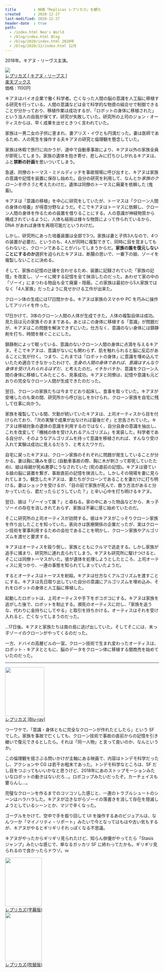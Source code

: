 ```yaml
---
title        : 映画「Replicas レプリカズ」を観た
created      : 2020-12-27
last-modified: 2020-12-27
header-date  : true
path:
  - /index.html Neo's World
  - /blog/index.html Blog
  - /blog/2020/index.html 2020年
  - /blog/2020/12/index.html 12月
---
```


2018年。キアヌ・リーヴス主演。

<div class="ad-rakuten">
  <div class="ad-rakuten-image">
    <a href="https://hb.afl.rakuten.co.jp/hgc/g00q0722.waxyc9ff.g00q0722.waxyd017/?pc=https%3A%2F%2Fitem.rakuten.co.jp%2Fbook%2F16199498%2F&amp;m=http%3A%2F%2Fm.rakuten.co.jp%2Fbook%2Fi%2F19914756%2F">
      <img src="https://thumbnail.image.rakuten.co.jp/@0_mall/book/cabinet/8956/4548967438956.jpg?_ex=128x128">
    </a>
  </div>
  <div class="ad-rakuten-info">
    <div class="ad-rakuten-title">
      <a href="https://hb.afl.rakuten.co.jp/hgc/g00q0722.waxyc9ff.g00q0722.waxyd017/?pc=https%3A%2F%2Fitem.rakuten.co.jp%2Fbook%2F16199498%2F&amp;m=http%3A%2F%2Fm.rakuten.co.jp%2Fbook%2Fi%2F19914756%2F">レプリカズ [ キアヌ・リーブス ]</a>
    </div>
    <div class="ad-rakuten-shop">
      <a href="https://hb.afl.rakuten.co.jp/hgc/g00q0722.waxyc9ff.g00q0722.waxyd017/?pc=https%3A%2F%2Fwww.rakuten.co.jp%2Fbook%2F&amp;m=http%3A%2F%2Fm.rakuten.co.jp%2Fbook%2F">楽天ブックス</a>
    </div>
    <div class="ad-rakuten-price">価格 : 1100円</div>
  </div>
</div>

キアヌはバイオ企業で働く科学者。亡くなった人間の脳の意識を人工脳に移植する研究を行っている。人間の意識などは全て科学的な物資の組合せで制御できることが分かっており、移植作業は成功するが、「ロボットの身体に移植された」という当人の自我が保てず、研究が失敗していた。研究所の上司のジョン・オーティスからは、早く成果を出せときつく言われていた。

家族は一男二女の子供に恵まれ、妻アリス・イヴとも円満だった。妻は医師であるため、人の死生を操作する夫キアヌの研究と倫理観を懸念していた。

家族は休暇で旅行に向かうが、道中で自動車事故により、キアヌ以外の家族全員が即死してしまう。家族の遺体を抱き寄せ、悲しみに打ちひしがれるキアヌは、ふと**禁断の計画**を思いついてしまう。

急遽、同僚のトーマス・ミドルディッチを事故現場に呼び出すと、キアヌは家族の意識や記憶を装置に保存し始めた。自分の研究を利用して、なんとか*家族のクローンを作ろう*と考えたわけだ。遺体は同僚のトーマスに廃棄を依頼した (鬼畜)。

キアヌは「意識の移植」を中心に研究をしていたが、トーマスは「クローン人間の身体の培養」が得意分野なようだ。そこでキアヌはトーマスに依頼し、クローン人間の身体を作るための装置を借りることにする。人の意識が神経物質から構成されているように、人体も結局は様々な物質によって作られているから、DNA があれば身体を再現可能だというわけだ。

しかし、研究所にあった培養装置は全部で3つ。家族は妻と子供3人なので、4つの装置が必要だ。というのも、4人が同時に複製できて、同時に目を覚ましてもらわないと、クローンであることがバレてしまうからだ。**家族の誰を復元しないことにするのか**選択を迫られたキアヌは、断腸の思いで、一番下の娘、ゾーイを複製しないことに決める。

そして、家族の記憶の辻褄を合わせるため、装置に記録されていた「家族の記憶」を改変し、ゾーイに関する記憶を全て抹消したのだった。あわせて家の中の「ゾーイ」にまつわる物品も全て廃棄・隠蔽。この家族は最初から5人家族ではなく「4人家族」だったように見せかける工作が出来た。

クローン体の生成には17日間かかる。キアヌは家族のスマホや PC を巧みに操作してアリバイを作った。

17日かけて、3体のクローン人間の人体が生成できた。人体の複製自体は成功。見た目は元の家族そのままである。あとはこの身体に移植する「意識」が問題だが、キアヌはこの問題を解決できずにいた。仕方なく、意識のない身体には鎮静剤を打ち、時間を稼ぐことにした。

鎮静剤によって眠っている、意識のないクローン人間の身体に点滴を与えるキアヌ。そこでキアヌは、意識がないにも関わらず、肌を触れられると脳に反応があることに気が付く。つまり、これまでは「ロボットの身体」に意識を埋め込んでいたため適合できなかったわけで、*生身の人間の身体であれば、意識はすんなり身体を受け入れられるはずだ*、と考えたのだ。イチかバチか、意識をクローン人間の身体に移植してみたところ、見事成功。キアヌと同僚は、記憶や意識も元どおりの完全なクローン人間が生成できたのだった。

翌日、クローンの家族たちは今までどおり起床し、食事を取っていた。キアヌが安堵したのも束の間、研究所から呼び出しをかけられ、クローン家族を自宅に残して仕事に向かう。

家族を複製している間、欠勤が続いていたキアヌは、上司オーティスから目を付けられており、「次の実験で成果が出なければ最後だぞ」と忠告されていた。キアヌは移植対象の遺体の意識を利用するのではなく、自分自身の意識を抽出し、これを改変して「機械の体を受け入れるアルゴリズム」を実装した。科学者である自分が、そのようなアルゴリズムを持って意識を移植されれば、すんなり受け入れて実験は成功に見えるだろう、と考えたワケだ。

自宅に戻ったキアヌは、クローン家族のそれぞれに問題が発生していることが分かる。妻は胸に痛みを感じ (自動車事故の際、胸に木が刺さって即死していたため)、娘は母親が死ぬ悪夢にうなされていた (死の直前の記憶)。キアヌは寝ている娘の脳に装置を繋ぎ、事故直前の記憶を抹消した。しかしその現場を妻に見られてしまう。観念したキアヌは、妻たちがクローンであることを妻だけに打ち明ける。妻はショックを受けるが、「目の前で家族が死んで、救う方法があると分かっていたら、君だったらどうしていた？」と辛い心中を打ち明けるキアヌ。

翌日、娘は「ゾーイって誰？」と尋ねる。家の中にあった物品などから、末っ子ゾーイの存在を消しきれておらず、家族は不審に感じ始めていたのだ。

そこに研究所の上司オーティスが訪問する。彼はキアヌがこっそりクローン家族を作り出したことを知っていた。表向きは医療関係の企業だったが、実はクローン技術を軍事利用するための会社であることを明かし、クローン家族やアルゴリズムを渡せと要求する。

キアヌはオーティスを殴り倒し、家族とともにクルマで逃走する。しかし家族が追手に捕まり、研究所に連れ去られてしまう。キアヌも研究所に駆けつけると、そこには同僚トーマスがいた。彼が遺体を処理しようとしたところ、上司オーティスに見つかり、一連の事態を知られてしまっていたようだ。

するとオーティスはトーマスを射殺。キアヌは仕方なくアルゴリズムを渡すことにする。キアヌは先日取り出していた自分の意識にアルゴリズムを埋め込み、それをロボットの身体と人工脳に移植した。

起動したロボットは、上司オーティスや手下をボコボコにする。キアヌは家族を逃がした後で、ロボットを制止する。瀕死のオーティスに対し、「家族を追うな、代わりに金持ちにしてやる」と取引を持ちかける。オーティスはそれを受け入れると、亡くなってしまうのだった。

…17日後。キアヌと家族たちは南の島に逃げ出していた。そしてそこには、末っ子ゾーイのクローンがやってくるのだった。

一方、ドバイの高層ビルの一室。クローン技術で生まれ変わったオーティスは、ロボット・キアヌとともに、脳のデータをクローン体に移植する闇商売を始めていたのだった。

---

<div class="ad-amazon">
  <div class="ad-amazon-image">
    <a href="https://www.amazon.co.jp/dp/B083M745HL?tag=neos21-22&amp;linkCode=osi&amp;th=1&amp;psc=1">
      <img src="https://m.media-amazon.com/images/I/51x+mU3KMzL._SL160_.jpg" width="128" height="160">
    </a>
  </div>
  <div class="ad-amazon-info">
    <div class="ad-amazon-title">
      <a href="https://www.amazon.co.jp/dp/B083M745HL?tag=neos21-22&amp;linkCode=osi&amp;th=1&amp;psc=1">レプリカズ [Blu-ray]</a>
    </div>
  </div>
</div>

つーワケで、「意識・身体ともに完全なクローンが作れたとしたら」という SF でした。家族を事故で亡くしても、クローン技術で事故の直前からの記憶を引き継いで復元できるとしたら。それは「同一人物」と言って良いのか、なんというか。

この倫理観を揺さぶる問いかけが主軸にある映画で、内容はトンデモ科学だったし、アクションや CG は若干お粗末であった。トンデモ科学なところは、SF だし目をつぶってもいいかなと思うけど、2018年にあのストップモーションみたいなロボットの動きはないだろ…。ロボコップみたいだったぞ。カーチェイスも要らんし…。

完璧なクローンを作るまでのコソコソした感じと、一連のトラブルシュートのシーンはハラハラした。キアヌが泣きながらゾーイの落書きを消して存在を隠滅しようとしているシーンとか、マジで辛くなった。

ゴーグルをかけて、空中で手を振り回して UI を操作するあのビジュアルは、なんつーか「マイノリティ・リポート」みたいで今となってはもはや古い気もするが、キアヌがやるとギリギリそれっぽくなる不思議。

キアヌがやったからギリギリ見られたけど、知らん俳優がやってたら「Stasis ジャンプ」みたいな感じで、単なるガッカリ SF に終わってたかも。ギリギリ見られるので良かったらドウゾ。ｗ

<div class="ad-amazon">
  <div class="ad-amazon-image">
    <a href="https://www.amazon.co.jp/dp/B07X29QJV7?tag=neos21-22&amp;linkCode=osi&amp;th=1&amp;psc=1">
      <img src="https://m.media-amazon.com/images/I/410XTd4xrkL._SL160_.jpg" width="120" height="160">
    </a>
  </div>
  <div class="ad-amazon-info">
    <div class="ad-amazon-title">
      <a href="https://www.amazon.co.jp/dp/B07X29QJV7?tag=neos21-22&amp;linkCode=osi&amp;th=1&amp;psc=1">レプリカズ(字幕版)</a>
    </div>
  </div>
</div>

<div class="ad-amazon">
  <div class="ad-amazon-image">
    <a href="https://www.amazon.co.jp/dp/B07X3F4D6M?tag=neos21-22&amp;linkCode=osi&amp;th=1&amp;psc=1">
      <img src="https://m.media-amazon.com/images/I/410XTd4xrkL._SL160_.jpg" width="120" height="160">
    </a>
  </div>
  <div class="ad-amazon-info">
    <div class="ad-amazon-title">
      <a href="https://www.amazon.co.jp/dp/B07X3F4D6M?tag=neos21-22&amp;linkCode=osi&amp;th=1&amp;psc=1">レプリカズ(吹替版)</a>
    </div>
  </div>
</div>
